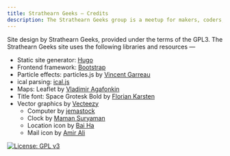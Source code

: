 ```yaml
---
title: Strathearn Geeks — Credits
description: The Strathearn Geeks group is a meetup for makers, coders, designers, 3D printers and all tech-minded folks in Crieff and the surrounding areas. Visit our website for more information.
---
```


Site design by Strathearn Geeks, provided under the terms of the GPL3. The Strathearn Geeks site uses the following libraries and resources —
* Static site generator: [Hugo](https://gohugo.io)
* Frontend framework: [Bootstrap](https://getbootstrap.com/)
* Particle effects: particles.js by [Vincent Garreau](https://vincentgarreau.com/en)
* ical parsing: [ical.js](https://github.com/kewisch/ical.js)
* Maps: Leaflet by [Vladimir Agafonkin](https://agafonkin.com/)
* Title font: Space Grotesk Bold by [Florian Karsten](https://fonts.floriankarsten.com/)
* Vector graphics by [Vecteezy](https://www.vecteezy.com/)
    * Computer by [jemastock](https://www.vecteezy.com/vector-art/3759776-desktop-pop-art-icon)
    * Clock by [Maman Suryaman](https://www.vecteezy.com/vector-art/16182125-wall-clock-icon-isolated)
    * Location icon by [Bai Ha](https://www.vecteezy.com/vector-art/21383213-location-icon-logo-in-flat-logo-for-business-stock-vector)
    * Mail icon by [Amir Ali](https://www.vecteezy.com/vector-art/10002828-envelope-flat-circle-multicolor)

[![License: GPL v3](https://img.shields.io/badge/License-GPLv3-blue.svg)](https://www.gnu.org/licenses/gpl-3.0)
